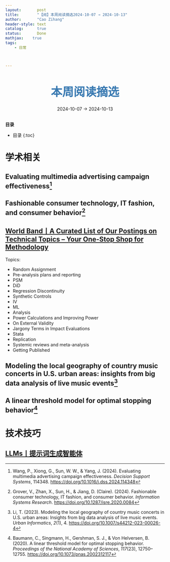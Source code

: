 ```yaml
---
layout:       post
title:        "【阅】本周阅读摘选2024-10-07 → 2024-10-13"
author:       "Cao Zihang"
header-style: text
catalog:      true
status:		  Done
mathjax: 	true
tags:
    - 日常



---
```


<center style="margin-bottom: 20px; margin-top: 50px"><font color="#3879B1" style="line-height: 1.4;font-weight: 700;font-size: 36px;box-sizing: border-box; ">本周阅读摘选</font></center>

<center style=" margin-bottom: 30px;">2024-10-07 → 2024-10-13</center>

<font style="font-weight: bold;">目录</font>

* 目录
{:toc}


# 学术相关

## Evaluating multimedia advertising campaign effectiveness[^1]



## Fashionable consumer technology, IT fashion, and consumer behavior[^2]



## [World Band丨A Curated List of Our Postings on Technical Topics – Your One-Stop Shop for Methodology](https://blogs.worldbank.org/en/impactevaluations/curated-list-our-postings-technical-topics-your-one-stop-shop-methodology#:~:text=A%20Curated%20List%20of%20Our%20Postings%20on%20Technical,for%20Books%20on%20Impact%20Evaluation%20...%20More%20items)

Topics:

- Random Assignment
- Pre-analysis plans and reporting
- PSM
- DiD
- Regression Discontinuity
- Synthetic Controls
- IV
- ML
- Analysis
- Power Calculations and Improving Power
- On External Validity
- Jargony Terms in Impact Evaluations
- Stata
- Replication
- Systemic reviews and meta-analysis
- Getting Published

## Modeling the local geography of country music concerts in U.S. urban areas: insights from big data analysis of live music events[^3]



## A linear threshold model for optimal stopping behavior[^4]



# 技术技巧

## [LLMs丨提示词生成智能体](https://kimi.moonshot.cn/kimiplus/conpg00t7lagbbsfqkq0)



[^1]: Wang, P., Xiong, G., Sun, W. W., & Yang, J. (2024). Evaluating multimedia advertising campaign effectiveness. *Decision Support Systems*, 114348. https://doi.org/10.1016/j.dss.2024.114348
[^2]: Grover, V., Zhan, X., Sun, H., & Jiang, D. (Claire). (2024). Fashionable consumer technology, IT fashion, and consumer behavior. *Information Systems Research*. https://doi.org/10.1287/isre.2020.0084
[^3]: Li, T. (2023). Modeling the local geography of country music concerts in U.S. urban areas: Insights from big data analysis of live music events. *Urban Informatics*, *2*(1), 4. https://doi.org/10.1007/s44212-023-00026-4

[^4]: Baumann, C., Singmann, H., Gershman, S. J., & Von Helversen, B. (2020). A linear threshold model for optimal stopping behavior. *Proceedings of the National Academy of Sciences*, *117*(23), 12750–12755. https://doi.org/10.1073/pnas.2002312117
